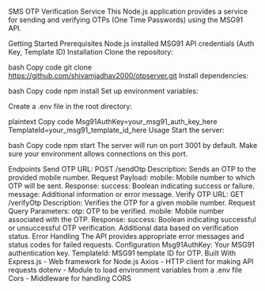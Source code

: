 SMS OTP Verification Service
This Node.js application provides a service for sending and verifying OTPs (One Time Passwords) using the MSG91 API.

Getting Started
Prerequisites
Node.js installed
MSG91 API credentials (Auth Key, Template ID)
Installation
Clone the repository:

bash
Copy code
git clone https://github.com/shivamjadhav2000/otpserver.git
Install dependencies:

bash
Copy code
npm install
Set up environment variables:

Create a .env file in the root directory:

plaintext
Copy code
Msg91AuthKey=your_msg91_auth_key_here
TemplateId=your_msg91_template_id_here
Usage
Start the server:

bash
Copy code
npm start
The server will run on port 3001 by default. Make sure your environment allows connections on this port.

Endpoints
Send OTP
URL: POST /sendOtp
Description: Sends an OTP to the provided mobile number.
Request Payload:
mobile: Mobile number to which OTP will be sent.
Response:
success: Boolean indicating success or failure.
message: Additional information or error message.
Verify OTP
URL: GET /verifyOtp
Description: Verifies the OTP for a given mobile number.
Request Query Parameters:
otp: OTP to be verified.
mobile: Mobile number associated with the OTP.
Response:
success: Boolean indicating successful or unsuccessful OTP verification.
Additional data based on verification status.
Error Handling
The API provides appropriate error messages and status codes for failed requests.
Configuration
Msg91AuthKey: Your MSG91 authentication key.
TemplateId: MSG91 template ID for OTP.
Built With
Express.js - Web framework for Node.js
Axios - HTTP client for making API requests
dotenv - Module to load environment variables from a .env file
Cors - Middleware for handling CORS
